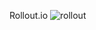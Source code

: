 Rollout.io
![rollout](https://img.shields.io/badge/Sound%20Redux-connected-green.svg?link=http://rollout.io)

